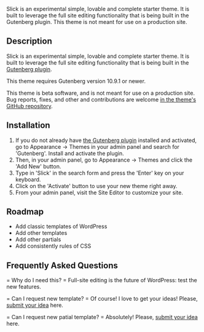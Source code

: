 Slick is an experimental simple, lovable and complete starter theme. It is built to leverage the full site editing functionality that is being built in the Gutenberg plugin. This theme is not meant for use on a production site.


## Description

Slick is an experimental simple, lovable and complete starter theme. It is built to leverage the full site editing functionality that is being built in the <a href="https://wordpress.org/plugins/gutenberg/">Gutenberg plugin</a>.

This theme requires Gutenberg version 10.9.1 or newer.

This theme is beta software, and is not meant for use on a production site. Bug reports, fixes, and other and contributions are welcome <a href="https://github.com/GuglielmoPepe/slick">in the theme's GitHub repository</a>.


## Installation

1. If you do not already have <a href="https://wordpress.org/plugins/gutenberg/">the Gutenberg plugin</a> installed and activated, go to Appearance -> Themes in your admin panel and search for 'Gutenberg'. Install and activate the plugin.
2. Then, in your admin panel, go to Appearance -> Themes and click the 'Add New' button.
3. Type in 'Slick' in the search form and press the 'Enter' key on your keyboard.
4. Click on the 'Activate' button to use your new theme right away.
5. From your admin panel, visit the Site Editor to customize your site.


## Roadmap

* Add classic templates of WordPress
* Add other templates
* Add other partials
* Add consistently rules of CSS


## Frequently Asked Questions

= Why do I need this? =
Full-site editing is the future of WordPress: test the new features.

= Can I request new template? =
Of course! I love to get your ideas! Please, [submit your idea](https://wordpress.org/support/theme/slick/) here.

= Can I request new patial template? =
Absolutely! Please, [submit your idea](https://wordpress.org/support/theme/slick/) here.

